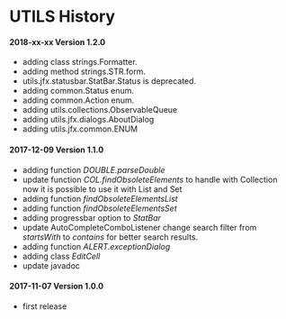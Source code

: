 # UTILS History

#### 2018-xx-xx Version 1.2.0
* adding class strings.Formatter.
* adding method strings.STR.form.
* utils.jfx.statusbar.StatBar.Status is deprecated.
* adding common.Status enum. 
* adding common.Action enum.
* adding utils.collections.ObservableQueue
* adding utils.jfx.dialogs.AboutDialog
* adding utils.jfx.common.ENUM

#### 2017-12-09 Version 1.1.0
* adding function *DOUBLE.parseDouble*
* update function *COL.findObsoleteElements* to handle with Collection now it is possible to use it with List and Set
* adding function *findObsoleteElementsList*   
* adding function *findObsoleteElementsSet*
* adding progressbar option to *StatBar*
* update AutoCompleteComboListener change search filter from *startsWith* to *contains* for better search results.
* adding function  *ALERT.exceptionDialog* 
* adding class *EditCell*
* update javadoc

#### 2017-11-07 Version 1.0.0
* first release

